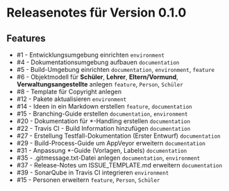 # Releasenotes für Version 0.1.0

## Features

* #1 - Entwicklungsumgebung einrichten `environment`
* #4 - Dokumentationsumgebung aufbauen `documentation`
* #5 - Build-Umgebung einrichten `documentation`, `environment`, `feature`
* #6 - Objektmodell für **Schüler**, **Lehrer**, **Eltern/Vormund**, **Verwaltungsangestellte** anlegen `feature`, `Person`, `Schüler`
* #8 - Template für Copyright anlegen
* #12 - Pakete aktualisieren `environment`
* #14 - Ideen in ein Markdown erstellen `feature`, `documentation`
* #15 - Branching-Guide erstellen `documentation`, `environment`
* #20 - Dokumentation für *-Handling erstellen `documentation`
* #22 - Travis CI - Build Information hinzufügen `documentation`
* #27 - Erstellung Testfall-Dokumentation (Erster Entwurf) `documentation`
* #29 - Build-Process-Guide um AppVeyor erweitern `documentation`
* #31 - Anpassung *-Guide (Vorlagen, Labels) `documentation`
* #35 - .gitmessage.txt-Datei anlegen `documentation`, `environment`
* #37 - Release-Notes um ISSUE_TEMPLATE.md erweitern `documentation`
* #39 - SonarQube in Travis CI integrieren `environment`
* #15 - Personen erweitern `feature`, `Person`, `Schüler`